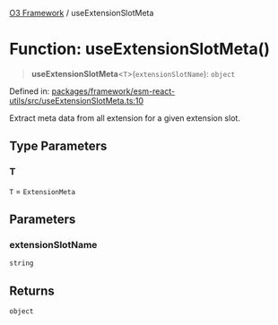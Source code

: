 [O3 Framework](../API.md) / useExtensionSlotMeta

# Function: useExtensionSlotMeta()

> **useExtensionSlotMeta**\<`T`\>(`extensionSlotName`): `object`

Defined in: [packages/framework/esm-react-utils/src/useExtensionSlotMeta.ts:10](https://github.com/openmrs/openmrs-esm-core/blob/main/packages/framework/esm-react-utils/src/useExtensionSlotMeta.ts#L10)

Extract meta data from all extension for a given extension slot.

## Type Parameters

### T

`T` = `ExtensionMeta`

## Parameters

### extensionSlotName

`string`

## Returns

`object`
